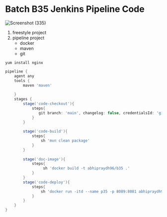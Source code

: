 # Batch B35 Jenkins Pipeline Code
![Screenshot (335)](https://github.com/user-attachments/assets/3b7b7534-d798-49ac-abfd-ba2d88030786)

1. freestyle project
2. pipeline project
   - docker
   - maven
   - git
````
yum install nginx
````

```groovy
pipeline {
    agent any
    tools {
        maven 'maven'
    
    }
    stages {
        stage('code-checkout'){
            steps{
               git branch: 'main', changelog: false, credentialsId: 'github-cred', poll: false, url: 'https://github.com/abhipraydhoble/Project-InsureMe.git' 
            }
        }
        
        stage('code-build'){
            steps{
                sh 'mvn clean package'
            }
        }
        
        stage('doc-image'){
            steps{
                 sh 'docker build -t abhipraydh96/b35 .'
            }
        }
        stage('code-deploy'){
            steps{
                sh 'docker run -itd --name p35 -p 8089:8081 abhipraydh96/b35'
            }
        }
    }
}
```
